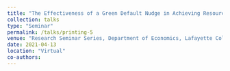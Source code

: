 ```yaml
---
title: "The Effectiveness of a Green Default Nudge in Achieving Resource Conservation"
collection: talks
type: "Seminar"
permalink: /talks/printing-5
venue: "Research Seminar Series, Department of Economics, Lafayette College"
date: 2021-04-13
location: "Virtual"
co-authors: 
---
```


